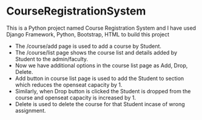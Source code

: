 # CourseRegistrationSystem

This is a Python project named Course Registration System and I have used Django Framework, Python, Bootstrap, HTML to build this project
* The /course/add page is used to add a course by Student.
* The /course/list page shows the course list and details added by Student to the admin/faculty.
* Now we have additional options in the course list page as Add, Drop, Delete.
* Add button in course list page is used to add the Student to section which reduces the openseat capacity by 1.
* Similarly, when Drop button is clicked the Student is dropped from the course and openseat capacity is increased by 1.
* Delete is used to delete the course for that Student incase of wrong assignment.
